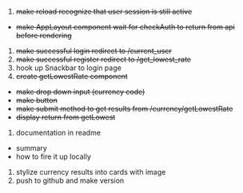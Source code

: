 

1. ~~make reload recognize that user session is still active~~
  - ~~make AppLayout component wait for checkAuth to return from api before rendering~~
1. ~~make successful login redirect to /current_user~~
1. ~~make successful register redirect to /get_lowest_rate~~
1. hook up Snackbar to login page
1. ~~create getLowestRate component~~
  - ~~make drop down input (currency code)~~
  - ~~make button~~
  - ~~make submit method to get results from /currency/getLowestRate~~
  - ~~display return from getLowest~~
1. documentation in readme
  - summary
  - how to fire it up locally
1. stylize currency results into cards with image
1. push to github and make version
